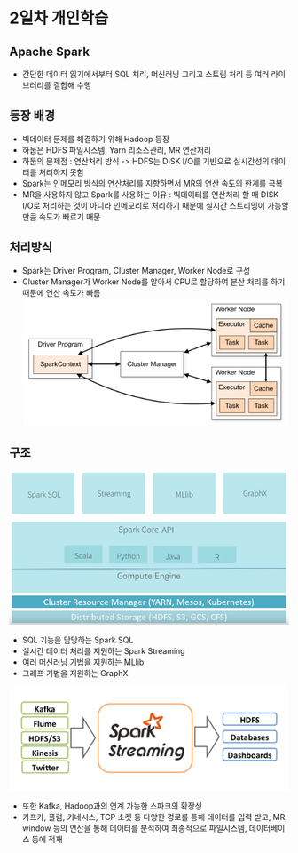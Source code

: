 # 2일차 개인학습

## Apache Spark

- 간단한 데이터 읽기에서부터 SQL 처리, 머신러닝 그리고 스트림 처리 등 여러 라이브러리를 결합해 수행
## 등장 배경

- 빅데이터 문제를 해결하기 위해 Hadoop 등장
- 하둡은 HDFS 파일시스템, Yarn 리소스관리, MR 연산처리
- 하둡의 문제점 : 연산처리 방식 -> HDFS는 DISK I/O를 기반으로 실시간성의 데이터를 처리하지 못함
- Spark는 인메모리 방식의 연산처리를 지향하면서 MR의 연산 속도의 한계를 극복
- MR을 사용하지 않고 Spark를 사용하는 이유 : 빅데이터를 연산처리 할 때 DISK I/O로 처리하는 것이 아니라 인메모리로 처리하기 때문에 실시간 스트리밍이 가능할 만큼 속도가 빠르기 때문

## 처리방식

- Spark는 Driver Program, Cluster Manager, Worker Node로 구성
- Cluster Manager가 Worker Node를 알아서 CPU로 할당하여 분산 처리를 하기 때문에 연산 속도가 빠름
![spark](spark.png)

## 구조
![spark1](spark1.png)
- SQL 기능을 담당하는 Spark SQL
- 실시간 데이터 처리를 지원하는 Spark Streaming
- 여러 머신러닝 기법을 지원하는 MLlib
- 그래프 기법을 지원하는 GraphX

![spark2](spark2.png)
- 또한 Kafka, Hadoop과의 연계 가능한 스파크의 확장성
- 카프카, 플럼, 키네시스, TCP 소켓 등 다양한 경로를 통해 데이터를 입력 받고, MR, window 등의 연산을 통해 데이터를 분석하여 최종적으로 파일시스템, 데이터베이스 등에 적재